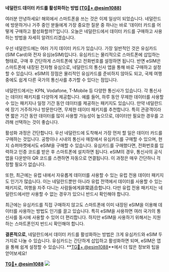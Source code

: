 **네덜란드 데이터 카드를 활성화하는 방법 [[TG💪+ @esim1088](https://t.me/s/esim1088)]**

여러분 안녕하세요! 해외에서 스마트폰을 쓰는 것은 이제 일상이 되었습니다. 네덜란드에 방문하거나 거주 중인 분들에게 가장 중요한 질문 중 하나는 바로 '데이터 카드를 어떻게 구매하고 활성화할까?'입니다. 오늘은 네덜란드에서 데이터 카드를 구매하고 사용하는 방법을 자세히 알려드리겠습니다.

우선 네덜란드에는 여러 가지 데이터 카드가 있습니다. 가장 일반적인 것은 유심카드(SIM Card)와 전자 유심(eSIM)입니다. 유심카드는 물리적으로 스마트폰에 삽입하는 형태로, 구매 후 간단하게 스마트폰에 넣고 전화번호를 설정하면 됩니다. 반면 eSIM은 스마트폰에 내장된 전자형 유심으로, 네덜란드의 통신사 앱을 통해 바로 구매하고 설정할 수 있습니다. eSIM의 장점은 물리적인 유심카드를 준비하지 않아도 되고, 국제 여행 중에도 쉽게 다른 국가의 통신사를 추가할 수 있다는 점입니다.

네덜란드에서는 KPN, Vodafone, T-Mobile 등 다양한 통신사가 있습니다. 각 통신사는 데이터 패키지를 다양하게 제공합니다. 예를 들어, 하루 동안 무제한 데이터를 사용할 수 있는 패키지나 일정 기간 동안 데이터를 제공하는 패키지도 있습니다. 만약 네덜란드에 장기 거주하거나 방문한다면, 무제한 데이터 패키지를 추천합니다. 특히 관광객이라면 짧은 기간 동안 데이터를 많이 사용할 가능성이 높으므로, 데이터만 필요한 경우를 고려해 선택하는 것이 좋습니다.

활성화 과정은 간단합니다. 우선 네덜란드에 도착해서 가장 먼저 할 일은 데이터 카드를 구매하는 것입니다. 공항이나 시내의 통신사 매장에서 유심카드를 구매할 수 있으며, 현지 슈퍼마켓에서도 eSIM을 구매할 수 있습니다. 유심카드를 구매했다면, 전화번호를 입력하고 인증 코드를 받은 후 스마트폰에 설치하면 됩니다. eSIM의 경우, 통신사의 공식 앱을 다운받아 QR 코드를 스캔하면 자동으로 연결됩니다. 이 과정은 매우 간단하니 걱정할 필요가 없습니다.

또한, 최근에는 유럽 내에서 자유롭게 데이터를 사용할 수 있는 유럽 전용 데이터 패키지도 인기가 많습니다. 이는 네덜란드뿐만 아니라 유럽 전역에서 데이터를 사용할 수 있는 패키지로, 여행을 자주 다니는 사람들에게非常适合합니다. 다만 유럽 전용 패키지는 네덜란드에서만 사용할 수 없는 경우가 있으니 반드시 확인해야 합니다.

최근에는 유심카드를 직접 구매하지 않고도 스마트폰에 이미 내장된 eSIM을 이용해 데이터를 사용하는 방법도 인기를 끌고 있습니다. 특히 eSIM을 사용하면 여러 국가의 통신사를 동시에 사용할 수 있어 더 편리합니다. 하지만 eSIM을 사용하기 위해서는 지원하는 스마트폰인지 반드시 확인해야 합니다.

**결론적으로**, 네덜란드에서 데이터 카드를 활성화하는 방법은 크게 유심카드와 eSIM 두 가지로 나눌 수 있습니다. 유심카드는 간단하게 삽입하고 활성화하면 되며, eSIM은 앱을 통해 쉽게 설정할 수 있습니다. **[TG💪+ @esim1088](https://t.me/s/esim1088)**에서 더 많은 정보와 팁을 얻어보세요!

**[TG💪+ @esim1088](https://t.me/s/esim1088) ![](https://i.postimg.cc/Y0z9fWf4/image.png)**